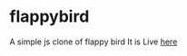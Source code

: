 # flappybird
A simple js clone of flappy bird
It is Live [here](https://danishnawab55.github.io/flappyBird)
